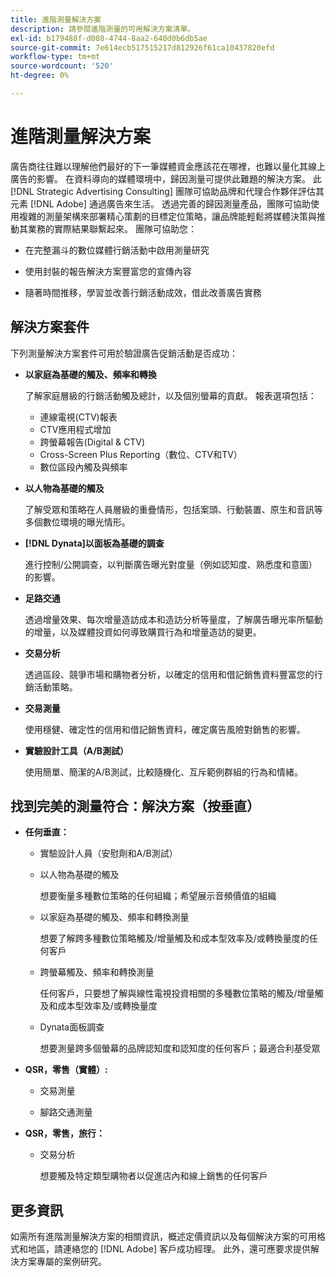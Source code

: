 ```yaml
---
title: 進階測量解決方案
description: 請參閱進階測量的可用解決方案清單。
exl-id: b179488f-d008-4744-8aa2-640d0b6db5ae
source-git-commit: 7e614ecb517515217d812926f61ca10437820efd
workflow-type: tm+mt
source-wordcount: '520'
ht-degree: 0%

---
```


# 進階測量解決方案

廣告商往往難以理解他們最好的下一筆媒體資金應該花在哪裡，也難以量化其線上廣告的影響。 在資料導向的媒體環境中，歸因測量可提供此難題的解決方案。 此 [!DNL Strategic Advertising Consulting] 團隊可協助品牌和代理合作夥伴評估其元素 [!DNL Adobe] 通過廣告來生活。 透過完善的歸因測量產品，團隊可協助使用複雜的測量架構來部署精心策劃的目標定位策略，讓品牌能輕鬆將媒體決策與推動其業務的實際結果聯繫起來。 團隊可協助您：

* 在完整漏斗的數位媒體行銷活動中啟用測量研究

* 使用封裝的報告解決方案豐富您的宣傳內容

* 隨著時間推移，學習並改善行銷活動成效，借此改善廣告實務

## 解決方案套件

下列測量解決方案套件可用於驗證廣告促銷活動是否成功：

* **以家庭為基礎的觸及、頻率和轉換**

   了解家庭層級的行銷活動觸及總計，以及個別螢幕的貢獻。 報表選項包括：

   * 連線電視(CTV)報表
   * CTV應用程式增加
   * 跨螢幕報告(Digital &amp; CTV)
   * Cross-Screen Plus Reporting（數位、CTV和TV）
   * 數位區段內觸及與頻率

* **以人物為基礎的觸及**

   了解受眾和策略在人員層級的重疊情形，包括案頭、行動裝置、原生和音訊等多個數位環境的曝光情形。

* **[!DNL Dynata]以面板為基礎的調查**

   進行控制/公開調查，以判斷廣告曝光對度量（例如認知度、熟悉度和意圖）的影響。

* **足路交通**

   透過增量效果、每次增量造訪成本和造訪分析等量度，了解廣告曝光率所驅動的增量，以及媒體投資如何導致購買行為和增量造訪的變更。

* **交易分析**

   透過區段、競爭市場和購物者分析，以確定的信用和借記銷售資料豐富您的行銷活動策略。

* **交易測量**

   使用穩健、確定性的信用和借記銷售資料，確定廣告風險對銷售的影響。

* **實驗設計工具（A/B測試）**

   使用簡單、簡潔的A/B測試，比較隨機化、互斥範例群組的行為和情緒。

## 找到完美的測量符合：解決方案（按垂直）

* **任何垂直：**

   * 實驗設計人員（安慰劑和A/B測試）

   * 以人物為基礎的觸及

      想要衡量多種數位策略的任何組織；希望展示音頻價值的組織

   * 以家庭為基礎的觸及、頻率和轉換測量

      想要了解跨多種數位策略觸及/增量觸及和成本型效率及/或轉換量度的任何客戶

   * 跨螢幕觸及、頻率和轉換測量

      任何客戶，只要想了解與線性電視投資相關的多種數位策略的觸及/增量觸及和成本型效率及/或轉換量度

   * Dynata面板調查

      想要測量跨多個螢幕的品牌認知度和認知度的任何客戶；最適合利基受眾

* **QSR，零售（實體）:**

   * 交易測量

   * 腳路交通測量

* **QSR，零售，旅行：**

   * 交易分析

      想要觸及特定類型購物者以促進店內和線上銷售的任何客戶

## 更多資訊

如需所有進階測量解決方案的相關資訊，概述定價資訊以及每個解決方案的可用格式和地區，請連絡您的 [!DNL Adobe] 客戶成功經理。 此外，還可應要求提供解決方案專屬的案例研究。
